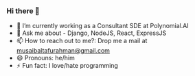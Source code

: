 ### Hi there 👋

- 🔭 I’m currently working as a Consultant SDE at Polynomial.AI
- 💬 Ask me about - Django, NodeJS, React, ExpressJS
- 📫 How to reach out to me?: Drop me a mail at musaibaltafurahman@gmail.com
- 😄 Pronouns: he/him
- ⚡ Fun fact: I love/hate programming
